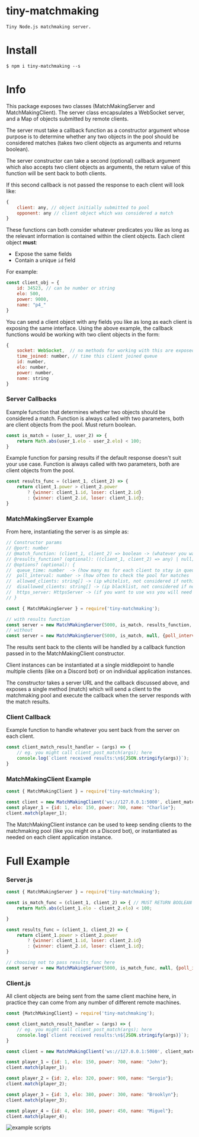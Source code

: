 # tiny-matchmaking
```
Tiny Node.js matchmaking server.
```

# Install
```
$ npm i tiny-matchmaking --s
```
# Info
This package exposes two classes (MatchMakingServer and MatchMakingClient). 
The server class encapsulates a WebSocket server, and a Map of objects submitted by remote clients. 

The server must take a callback function as a constructor argument whose purpose is to determine whether any two objects in the pool should be considered matches (takes two client objects as arguments and returns boolean).

The server constructor can take a second (optional) callback argument which also accepts two client objects as arguments, the return value of this function will be sent back to both clients.

If this second callback is not passed the response to each client will look like:
```js
{
    client: any, // object initially submitted to pool
    opponent: any // client object which was considered a match
}
```
These functions can both consider whatever predicates you like as long as the relevant information is contained within the client objects.
Each client object **must**:
 - Expose the same fields
 - Contain a unique `id` field

For example:
```js
const client_obj = {
    id: 34523, // can be number or string
    elo: 500,
    power: 9000,
    name: "p4_"
}
```
You can send a client object with any fields you like as long as each client is exposing the same interface.
Using the above example, the callback functions would be working with two client objects in the form:
```js
{
    socket: WebSocket,  // no methods for working with this are exposed, socket operations are handled internally by the MatchMakingServer and MatchMakingClient instances.
    time_joined: number, // time this client joined queue
    id: number,
    elo: number,
    power: number,
    name: string
}
```
### Server Callbacks
Example function that determines whether two objects should be considered a match.
Function is always called with two parameters, both are client objects from the pool.
Must return boolean.
```js
const is_match = (user_1, user_2) => {
    return Math.abs(user_1.elo - user_2.elo) < 100;
}
```
Example function for parsing results if the default response doesn't suit your use case.
Function is always called with two parameters, both are client objects from the pool.
```js
const results_func = (client_1, client_2) => {
    return client_1.power > client_2.power
        ? {winner: client_1.id, loser: client_2.id}
        : {winner: client_2.id, loser: client_1.id};
}
```
### MatchMakingServer Example
From here, instantiating the server is as simple as:
```js
// Constructor params
// @port: number 
// @match_function: (client_1, client_2) => boolean -> (whatever you want beyond that)
// @results_function? (optional): ((client_1, client_2) => any) | null;
// @options? (optional): {
//  queue_time: number  -> (how many ms for each client to stay in queue before giving up)
//  poll_interval: number -> (how often to check the pool for matches
//  allowed_clients: string[] -> (ip whitelist, not considered if nothing is passed in)
//  disallowed_clients: string[] -> (ip blacklist, not considered if nothing is passed in)
//  https_server: HttpsServer -> (if you want to use wss you will need to pass you own server in, otherwise a http server is created for you) (UNTESTED)
// }

const { MatchMakingServer } = require('tiny-matchmaking');

// with results function
const server = new MatchMakingServer(5000, is_match, results_function, {poll_interval: 1000, queue_time: 20000});
// without
const server = new MatchMakingServer(5000, is_match, null, {poll_interval: 1000, queue_time: 20000});
```

The results sent back to the clients will be handled by a callback function passed in to the MatchMakingClient constructor.

Client instances can be instantiated at a single middlepoint to handle multiple clients (like on a Discord bot) or on individual application instances.

The constructor takes a server URL and the callback discussed above, and exposes a single method (match) which will send a client to the matchmaking pool and
execute the callback when the server responds with the match results.
### Client Callback
Example function to handle whatever you sent back from the server on each client.
```js
const client_match_result_handler = (args) => {
    // eg. you might call client_post_match(args); here
    console.log(`client received results:\n${JSON.stringify(args)}`);
}
```
### MatchMakingClient Example
```js
const { MatchMakingClient } = require('tiny-matchmaking');

const client = new MatchMakingClient('ws://127.0.0.1:5000', client_match_result_handler);
const player_1 = {id: 1, elo: 150, power: 700, name: "Charlie"};
client.match(player_1);
```
The MatchMakingClient instance can be used to keep sending clients to the matchmaking pool (like you might on a Discord bot), or instantiated as needed on each client application instance.

# Full Example
### Server.js
```js
const { MatchMakingServer } = require('tiny-matchmaking');

const is_match_func = (client_1, client_2) => { // MUST RETURN BOOLEAN
    return Math.abs(client_1.elo - client_2.elo) < 100;

}

const results_func = (client_1, client_2) => {
    return client_1.power > client_2.power
        ? {winner: client_1.id, loser: client_2.id}
        : {winner: client_2.id, loser: client_1.id};
}

// choosing not to pass results_func here
const server = new MatchMakingServer(5000, is_match_func, null, {poll_interval: 1000, queue_time: 20000});
```
### Client.js
All client objects are being sent from the same client machine here, in practice they can come from any number of different remote machines.
```js
const {MatchMakingClient} = require('tiny-matchmaking');

const client_match_result_handler = (args) => {
    // eg. you might call client_post_match(args); here
    console.log(`client received results:\n${JSON.stringify(args)}`);
}

const client = new MatchMakingClient('ws://127.0.0.1:5000', client_match_result_handler);

const player_1 = {id: 1, elo: 150, power: 700, name: "John"};
client.match(player_1);

const player_2 = {id: 2, elo: 320, power: 900, name: "Sergio"};
client.match(player_2);

const player_3 = {id: 3, elo: 380, power: 300, name: "Brooklyn"};
client.match(player_3);

const player_4 = {id: 4, elo: 160, power: 450, name: "Miguel"};
client.match(player_4);
```
![example scripts](https://media.giphy.com/media/J9mVvDfIeJiZY0vkFW/giphy.gif)